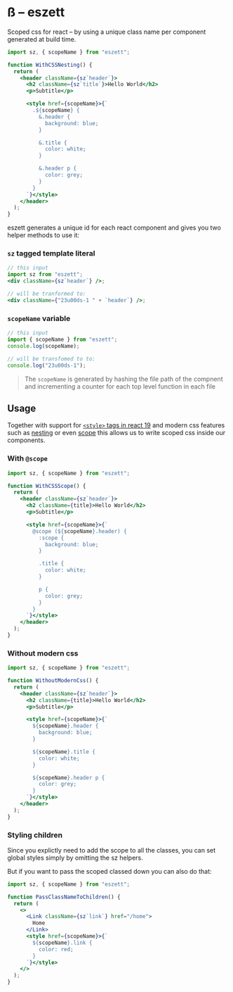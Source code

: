 # ß – eszett

Scoped css for react – by using a unique class name per component generated at build time.

```jsx
import sz, { scopeName } from "eszett";

function WithCSSNesting() {
  return (
    <header className={sz`header`}>
      <h2 className={sz`title`}>Hello World</h2>
      <p>Subtitle</p>

      <style href={scopeName}>{`
        .${scopeName} {
          &.header {
            background: blue;
          }

          &.title {
            color: white;
          }

          &.header p {
            color: grey;
          }
        }
      `}</style>
    </header>
  );
}
```

eszett generates a unique id for each react component and gives you two helper methods to use it:

### `sz` tagged template literal

```jsx
// this input
import sz from "eszett";
<div className={sz`header`} />;

// will be tranformed to:
<div className={"23u00ds-1 " + `header`} />;
```

### `scopeName` variable

```js
// this input
import { scopeName } from "eszett";
console.log(scopeName);

// will be transfomed to to:
console.log("23u00ds-1");
```

> The `scopeName` is generated by hashing the file path of the compnent and incrementing a counter
> for each top level function in each file

## Usage

Together with support for [`<style>` tags in react 19](https://react.dev/reference/react-dom/components/style) and modern css features such as [nesting](https://developer.mozilla.org/en-US/docs/Web/CSS/Nesting_selector) or even [scope](https://developer.mozilla.org/en-US/docs/Web/CSS/@scope) this allows us to write scoped css inside our components.

### With `@scope`

```jsx
import sz, { scopeName } from "eszett";

function WithCSSScope() {
  return (
    <header className={sz`header`}>
      <h2 className={title}>Hello World</h2>
      <p>Subtitle</p>

      <style href={scopeName}>{`
        @scope (${scopeName}.header) {
          :scope {
            background: blue;
          }

          .title {
            color: white;
          }

          p {
            color: grey;
          }
        }
      `}</style>
    </header>
  );
}
```

### Without modern css

```jsx
import sz, { scopeName } from "eszett";

function WithoutModernCss() {
  return (
    <header className={sz`header`}>
      <h2 className={title}>Hello World</h2>
      <p>Subtitle</p>

      <style href={scopeName}>{`
        ${scopeName}.header {
          background: blue;
        }

        ${scopeName}.title {
          color: white;
        }

        ${scopeName}.header p {
          color: grey;
        }
      `}</style>
    </header>
  );
}
```

### Styling children

Since you explictly need to add the scope to all the classes, you can set global styles
simply by omitting the sz helpers.

But if you want to pass the scoped classed down you can also do that:

```jsx
import sz, { scopeName } from "eszett";

function PassClassNameToChildren() {
  return (
    <>
      <Link className={sz`link`} href="/home">
        Home
      </Link>
      <style href={scopeName}>{`
        ${scopeName}.link {
          color: red;
        }
      `}</style>
    </>
  );
}
```

